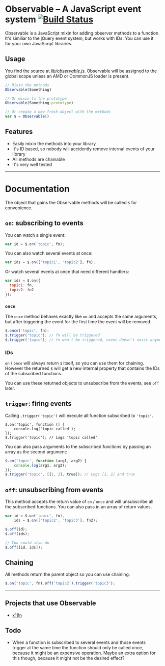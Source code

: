 # Observable – A JavaScript event system [![Build Status](https://travis-ci.org/js-coder/Observable.png)](https://travis-ci.org/js-coder/Observable)

Observable is a JavaScript mixin for adding observer methods to a function. It's similiar to the jQuery event system, but works with IDs. You can use it for your own JavaScript libraries.

## Usage

You find the source at *[lib/observable.js](blob/master/lib/observable.js)*. Observable will be assigned to the global scope unless an AMD or CommonJS loader is present.

```js
// Mixin the methods
Observable(Something)

// Or mixin to the prototype
Observable(Something.prototype)

// Or create a new fresh object with the methods
var $ = Observable()
```

## Features

- Easily mixin the methods into your library
- It's ID based, so nobody will accidently remove internal events of your library
- All methods are chainable
- It's very well tested

- - -

# Documentation

The object that gains the Observable methods will be called `$` for convenience.

## `on`: subscribing to events

You can watch a single event:

```js
var id = $.on('topic', fn);
```

You can also watch several events at once:

```js
var ids = $.on(['topic1', 'topic2'], fn);
```

Or watch several events at once that need different handlers:

```js
var ids = $.on({
  topic1: fn,
  topic2: fn2
});
```

### `once`

The `once` method behaves exactly like `on` and accepts the same arguments, but after triggering the event for the first time the event will be removed.

```js
$.once('topic', fn);
$.trigger('topic'); // fn will be triggered
$.trigger('topic'); // fn won't be triggered, event doesn't exist anymore
```

### IDs

`on` / `once` will always return `$` itself, so you can use them for chaining. However the returned `$` will get a new internal property that contains the IDs of the subscribed functions.

You can use these returned objects to unsubscribe from the events, see `off` later.

## `trigger`: firing events

Calling `.trigger('topic')` will execute all function subscribed to `'topic'`.

```
$.on('topic', function () {
	console.log('topic called');
});
$.trigger('topic'); // Logs 'topic called'
```

You can also pass arguments to the subscribed functions by passing an array as the second argument:

```js
$.on('topic', function (arg1, arg2) {
	console.log(arg1, arg2);
});
$.trigger('topic', [[1, 2], true]); // Logs [1, 2] and true
```

## `off`: unsubscribing from events

This method accepts the return value of `on` / `once` and will unsubscribe all the subscribed functions. You can also pass in an array of return values.

```js
var id = $.on('topic', fn),
    ids = $.on(['topic2', 'topic3'], fn2);

$.off(id);
$.off(ids);

// You could also do
$.off([id, ids]);
```

## Chaining

All methods return the parent object so you can use chaining.

```js
$.on('topic', fn).off('topic2').trigger('topic3');
```

- - -

## Projects that use Observable

- [x18n](https://github.com/js-coder/x18n)

## Todo

- When a function is subscribed to several events and those events trigger at the same time the function should only be called once, because it might be an expensive operation. Maybe an extra option for this though, because it might not be the desired effect?